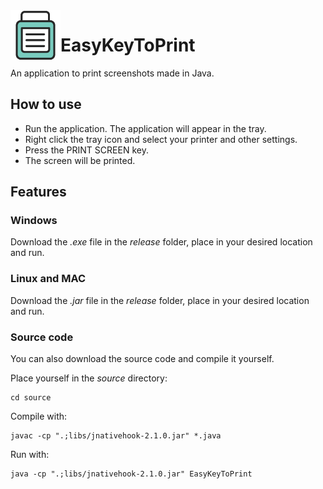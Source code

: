 <img align="left" width="80" height="80" src="https://raw.githubusercontent.com/FedericoGarciaGarcia/EasyKeyToPrint/development/source/images/icon.png" alt="Resume application project app icon">

# EasyKeyToPrint

An application to print screenshots made in Java.

## How to use

* Run the application. The application will appear in the tray.
* Right click the tray icon and select your printer and other settings.
* Press the PRINT SCREEN key.
* The screen will be printed.

## Features


### Windows

Download the *.exe* file in the *release* folder, place in your desired location and run.

### Linux and MAC

Download the *.jar* file in the *release* folder, place in your desired location and run.

### Source code

You can also download the source code and compile it yourself.

Place yourself in the *source* directory:

```
cd source
```

Compile with:

```
javac -cp ".;libs/jnativehook-2.1.0.jar" *.java

```

Run with:

```
java -cp ".;libs/jnativehook-2.1.0.jar" EasyKeyToPrint

```